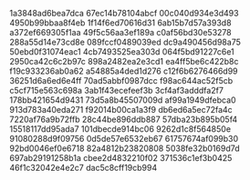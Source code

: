 1a3848ad6bea7dca
67ec14b78104abcf
00c040d934e3d493
4950b99bbaa8f4eb
1f14f6ed70616d31
6ab15b7d57a393d8
a372ef669305f1aa
49f5c56aa3ef189a
c0af56bd30e53278
288a55d14e73cd8e
089fccf0489039ed
dc9a490456d98a75
50ebd0f31074eac1
4cb7493525ea303d
064f5bd91227c6e1
2950ca42c6c2b97c
898a2482ea2e3cd1
ea4ff5be6c422b8c
f19c933236ab0a62
a54885a4ded1d276
c12f6b6276466d99
36251d6a6ed6e4ff
70ad5abbf0987dcc
f98ac644ac52f5cb
c5cf715e563c698a
3ab1f43ecefeef3b
3cf4af3adddfa2f7
178bb421654d9431
73d5a8b45507009d
af99a1949dfebca0
913d783a40eda271
f92014b00ca1a3f9
db6ed6a5ec72fa4c
7220af76a9b72ffb
28c44be896ddb887
57dba23b895b05f4
15518117dd95ada7
101dbecde914bc06
9262d1c8f564850e
91080288d9f09756
0d5de57e6532eb67
61757674af099b30
92bd0046ef0e6718
82a4812b23820808
5038fe32b0169d7d
697ab29191258b1a
cbee2d4832210f02
371536c1ef3b0425
46f1c32042e4e2c7
dac5c8cff19cb994
